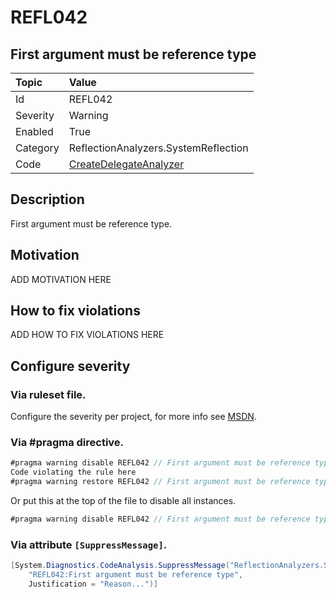 # REFL042
## First argument must be reference type

| Topic    | Value
| :--      | :--
| Id       | REFL042
| Severity | Warning
| Enabled  | True
| Category | ReflectionAnalyzers.SystemReflection
| Code     | [CreateDelegateAnalyzer](https://github.com/DotNetAnalyzers/ReflectionAnalyzers/blob/master/ReflectionAnalyzers/NodeAnalzers/CreateDelegateAnalyzer.cs)

## Description

First argument must be reference type.

## Motivation

ADD MOTIVATION HERE

## How to fix violations

ADD HOW TO FIX VIOLATIONS HERE

<!-- start generated config severity -->
## Configure severity

### Via ruleset file.

Configure the severity per project, for more info see [MSDN](https://msdn.microsoft.com/en-us/library/dd264949.aspx).

### Via #pragma directive.
```C#
#pragma warning disable REFL042 // First argument must be reference type
Code violating the rule here
#pragma warning restore REFL042 // First argument must be reference type
```

Or put this at the top of the file to disable all instances.
```C#
#pragma warning disable REFL042 // First argument must be reference type
```

### Via attribute `[SuppressMessage]`.

```C#
[System.Diagnostics.CodeAnalysis.SuppressMessage("ReflectionAnalyzers.SystemReflection", 
    "REFL042:First argument must be reference type", 
    Justification = "Reason...")]
```
<!-- end generated config severity -->